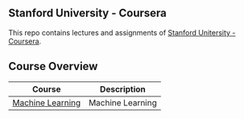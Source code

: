 Stanford University - Coursera
---

This repo contains lectures and assignments of [Stanford Unitersity - Coursera](http://online.stanford.edu/).



## Course Overview

| Course | Description |
|--------------------------------------------------------------------------------------------------------------|-------------------------------------------------------------------------------------------------------------------------------------------------------------------|
| [Machine Learning](https://github.com/tuanavu/coursera-stanford/tree/master/machine_learning) | Machine Learning |

